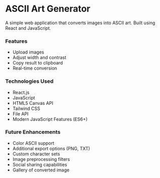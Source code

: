 # ASCII Art Generator

A simple web application that converts images into ASCII art. Built using React and JavaScript.

### Features
  - Upload images
  - Adjust width and contrast
  - Copy result to clipboard
  - Real-time conversion

### Technologies Used

  - React.js
  - JavaScript
  - HTML5 Canvas API
  - Tailwind CSS
  - File API
  - Modern JavaScript Features (ES6+)

### Future Enhancements

 - Color ASCII support
 - Additional export options (PNG, TXT)
 - Custom character sets
 - Image preprocessing filters
 - Social sharing capabilities
 - Gallery of converted image
